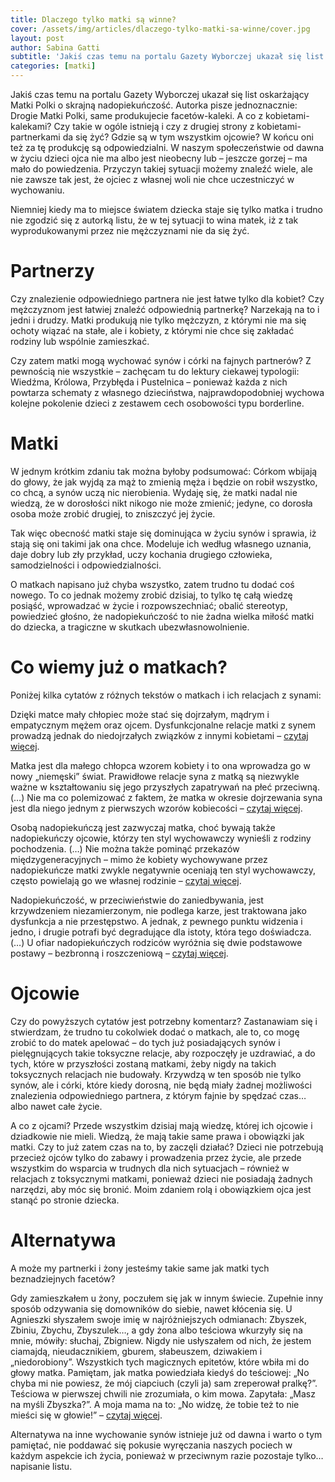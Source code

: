 ```yaml
---
title: Dlaczego tylko matki są winne?
cover: /assets/img/articles/dlaczego-tylko-matki-sa-winne/cover.jpg
layout: post
author: Sabina Gatti
subtitle: 'Jakiś czas temu na portalu Gazety Wyborczej ukazał się list oskarżający Matki Polki o skrajną nadopiekuńczość. Autorka pisze jednoznacznie: Drogie Matki Polki, same produkujecie facetów-kaleki. A co z kobietami-kalekami? Czy takie w ogóle istnieją i czy z drugiej strony z kobietami-partnerkami da się żyć? Gdzie są w tym wszystkim ojcowie? W końcu oni też za tę produkcję są odpowiedzialni.'
categories: [matki]
---
```


Jakiś czas temu na portalu Gazety Wyborczej ukazał się list oskarżający Matki Polki o skrajną nadopiekuńczość. Autorka pisze jednoznacznie: Drogie Matki Polki, same produkujecie facetów-kaleki. A co z kobietami-kalekami? Czy takie w ogóle istnieją i czy z drugiej strony z kobietami-partnerkami da się żyć? Gdzie są w tym wszystkim ojcowie? W końcu oni też za tę produkcję są odpowiedzialni.
W naszym społeczeństwie od dawna w życiu dzieci ojca nie ma albo jest nieobecny lub – jeszcze gorzej – ma mało do powiedzenia. Przyczyn takiej sytuacji możemy znaleźć wiele, ale nie zawsze tak jest, że ojciec z własnej woli nie chce uczestniczyć w wychowaniu.

Niemniej kiedy ma to miejsce światem dziecka staje się tylko matka i trudno nie zgodzić się z autorką listu, że w tej sytuacji to wina matek, iż z tak wyprodukowanymi przez nie mężczyznami nie da się żyć.

# Partnerzy

Czy znalezienie odpowiedniego partnera nie jest łatwe tylko dla kobiet? Czy mężczyznom jest łatwiej znaleźć odpowiednią partnerkę? Narzekają na to i jedni i drudzy. Matki produkują nie tylko mężczyzn, z którymi nie ma się ochoty wiązać na stałe, ale i kobiety, z którymi nie chce się zakładać rodziny lub wspólnie zamieszkać.

Czy zatem matki mogą wychować synów i córki na fajnych partnerów? Z pewnością nie wszystkie – zachęcam tu do lektury ciekawej typologii: Wiedźma, Królowa, Przybłęda i Pustelnica – ponieważ każda z nich powtarza schematy z własnego dzieciństwa, najprawdopodobniej wychowa kolejne pokolenie dzieci z zestawem cech osobowości typu borderline.

# Matki

W jednym krótkim zdaniu tak można byłoby podsumować: Córkom wbijają do głowy, że jak wyjdą za mąż to zmienią męża i będzie on robił wszystko, co chcą, a synów uczą nic nierobienia. Wydaję się, że matki nadal nie wiedzą, że w dorosłości nikt nikogo nie może zmienić; jedyne, co dorosła osoba może zrobić drugiej, to zniszczyć jej życie.

Tak więc obecność matki staje się dominująca w życiu synów i sprawia, iż stają się oni takimi jak ona chce. Modeluje ich według własnego uznania, daje dobry lub zły przykład, uczy kochania drugiego człowieka, samodzielności i odpowiedzialności.

O matkach napisano już chyba wszystko, zatem trudno tu dodać coś nowego. To co jednak możemy zrobić dzisiaj, to tylko tę całą wiedzę posiąść, wprowadzać w życie i rozpowszechniać; obalić stereotyp, powiedzieć głośno, że nadopiekuńczość to nie żadna wielka miłość matki do dziecka, a tragiczne w skutkach ubezwłasnowolnienie.

# Co wiemy już o matkach?

Poniżej kilka cytatów z różnych tekstów o matkach i ich relacjach z synami:

Dzięki matce mały chłopiec może stać się dojrzałym, mądrym i empatycznym mężem oraz ojcem. Dysfunkcjonalne relacje matki z synem prowadzą jednak do niedojrzałych związków z innymi kobietami – [czytaj więcej](http://portal.abczdrowie.pl/relacje-matki-z-synem).

Matka jest dla małego chłopca wzorem kobiety i to ona wprowadza go w nowy „niemęski” świat. Prawidłowe relacje syna z matką są niezwykle ważne w kształtowaniu się jego przyszłych zapatrywań na płeć przeciwną. (…) Nie ma co polemizować z faktem, że matka w okresie dojrzewania syna jest dla niego jednym z pierwszych wzorów kobiecości – [czytaj więcej](http://www.edziecko.pl/edziecko/1,105020,11268571,Polak_to_maminsynek.html).

Osobą nadopiekuńczą jest zazwyczaj matka, choć bywają także nadopiekuńczy ojcowie, którzy ten styl wychowawczy wynieśli z rodziny pochodzenia. (…) Nie można także pominąć przekazów międzygeneracyjnych – mimo że kobiety wychowywane przez nadopiekuńcze matki zwykle negatywnie oceniają ten styl wychowawczy, często powielają go we własnej rodzinie – [czytaj więcej](http://www.psychologia.edu.pl/czytelnia/59-niebieska-linia/1014-matki-nadopiekuncze.html).

Nadopiekuńczość, w przeciwieństwie do zaniedbywania, jest krzywdzeniem niezamierzonym, nie podlega karze, jest traktowana jako dysfunkcja a nie przestępstwo. A jednak, z pewnego punktu widzenia i jedno, i drugie potrafi być degradujące dla istoty, która tego doświadcza. (…) U ofiar nadopiekuńczych rodziców wyróżnia się dwie podstawowe postawy – bezbronną i roszczeniową – [czytaj więcej](http://kobiecyporadnik.pl/kat,1026357,title,W-piekle-nadopiekunczosci,wid,14293429,nasz_temat.html?smjtticaid=6126a1).

# Ojcowie

Czy do powyższych cytatów jest potrzebny komentarz? Zastanawiam się i stwierdzam, że trudno tu cokolwiek dodać o matkach, ale to, co mogę zrobić to do matek apelować – do tych już posiadających synów i pielęgnujących takie toksyczne relacje, aby rozpoczęły je uzdrawiać, a do tych, które w przyszłości zostaną matkami, żeby nigdy na takich toksycznych relacjach nie budowały. Krzywdzą w ten sposób nie tylko synów, ale i córki, które kiedy dorosną, nie będą miały żadnej możliwości znalezienia odpowiedniego partnera, z którym fajnie by spędzać czas… albo nawet całe życie.

A co z ojcami? Przede wszystkim dzisiaj mają wiedzę, której ich ojcowie i dziadkowie nie mieli. Wiedzą, że mają takie same prawa i obowiązki jak matki. Czy to już zatem czas na to, by zaczęli działać? Dzieci nie potrzebują przecież ojców tylko do zabawy i prowadzenia przez życie, ale przede wszystkim do wsparcia w trudnych dla nich sytuacjach – również w relacjach z toksycznymi matkami, ponieważ dzieci nie posiadają żadnych narzędzi, aby móc się bronić. Moim zdaniem rolą i  obowiązkiem ojca jest stanąć po stronie dziecka.

# Alternatywa

A może my partnerki i żony jesteśmy takie same jak matki tych beznadziejnych facetów?  

Gdy zamieszkałem u żony, poczułem się jak w innym świecie. Zupełnie inny sposób odzywania się domowników do siebie, nawet kłócenia się. U Agnieszki słyszałem swoje imię w najróżniejszych odmianach: Zbyszek, Zbiniu, Zbychu, Zbyszulek…, a gdy żona albo teściowa wkurzyły się na mnie, mówiły: słuchaj, Zbigniew. Nigdy nie usłyszałem od nich, że jestem ciamajdą, nieudacznikiem, gburem, słabeuszem, dziwakiem i „niedorobiony”. Wszystkich tych magicznych epitetów, które wbiła mi do głowy matka. Pamiętam, jak matka powiedziała kiedyś do teściowej: „No chyba mi nie powiesz, że mój ciapciuch (czyli ja) sam zreperował pralkę?”. Teściowa w pierwszej chwili nie zrozumiała, o kim mowa. Zapytała: „Masz na myśli Zbyszka?”. A moja mama na to: „No widzę, że tobie też to nie mieści się w głowie!” – [czytaj więcej](http://kobieta.onet.pl/zdrowie/psychologia/niszczy-mnie-toksyczna-matka/lqhdd).

Alternatywa na inne wychowanie synów istnieje już od dawna i warto o tym pamiętać, nie poddawać się pokusie wyręczania naszych pociech w każdym aspekcie ich życia, ponieważ w przeciwnym razie pozostaje tylko… napisanie listu.